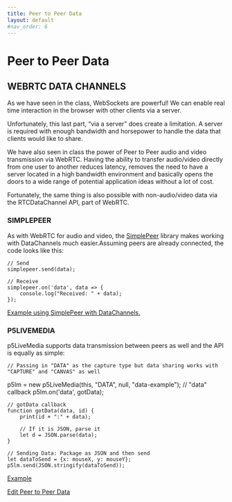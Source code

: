 ```yaml
---
title: Peer to Peer Data
layout: default
#nav_order: 6
---
```


# Peer to Peer Data

## WEBRTC DATA CHANNELS

As we have seen in the class, WebSockets are powerful! We can enable real time interaction in the browser with other clients via a server.

Unfortunately, this last part, “via a server” does create a limitation. A server is required with enough bandwidth and horsepower to handle the data that clients would like to share.

We have also seen in class the power of Peer to Peer audio and video transmission via WebRTC. Having the ability to transfer audio/video directly from one user to another reduces latency, removes the need to have a server located in a high bandwidth environment and basically opens the doors to a wide range of potential application ideas without a lot of cost.

Fortunately, the same thing is also possible with non-audio/video data via the RTCDataChannel API, part of WebRTC.

### SIMPLEPEER

As with WebRTC for audio and video, the [SimplePeer](https://github.com/feross/simple-peer) library makes working with DataChannels much easier.Assuming peers are already connected, the code looks like this:

    // Send
    simplepeer.send(data);

    // Receive
    simplepeer.on('data', data => {
    	console.log("Received: " + data);
    });

[Example using SimplePeer with DataChannels.](https://itp.nyu.edu/~sve204/liveweb_spring2023/datachannels-simplepeer.zip)

### P5LIVEMEDIA

p5LiveMedia supports data transmission between peers as well and the API is equally as simple:

    // Passing in "DATA" as the capture type but data sharing works with "CAPTURE" and "CANVAS" as well

p5lm = new p5LiveMedia(this, "DATA", null, "data-example");
// "data" callback
p5lm.on('data', gotData);

    // gotData callback
    function gotData(data, id) {
    	print(id + ":" + data);

    	// If it is JSON, parse it
    	let d = JSON.parse(data);
    }

    // Sending Data: Package as JSON and then send
    let dataToSend = {x: mouseX, y: mouseY};
    p5lm.send(JSON.stringify(dataToSend));

[Example](https://editor.p5js.org/shawn/sketches/w83C-S6DU)

[Edit Peer to Peer Data](https://itp.nyu.edu/classes/liveweb-fall2023/wp-admin/post.php?post=4794&action=edit)
